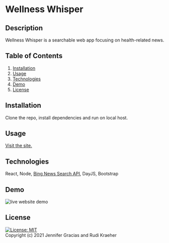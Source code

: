 # Wellness Whisper

## Description
Wellness Whisper is a searchable web app focusing on health-related news.
    
## Table of Contents 
1. [Installation](#installation)
2. [Usage](#usage)
3. [Technologies](#technologies)
4. [Demo](#demo)
5. [License](#license)
    
## Installation
Clone the repo, install dependencies and run on local host.

## Usage
[Visit the site.](https://rkraeher.github.io/wellness-whisper/)

## Technologies
React, Node, [Bing News Search API](https://www.microsoft.com/en-us/bing/apis/bing-news-search-api), DayJS, Bootstrap

## Demo
<img src="./src/images/demo.gif" alt="live website demo"> 

## License 
[![License: MIT](https://img.shields.io/badge/License-MIT-yellow.svg)](https://opensource.org/licenses/MIT)  
Copyright (c) 2021 Jennifer Gracias and Rudi Kraeher
